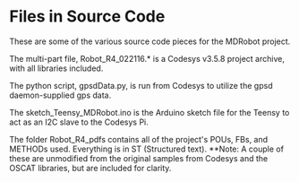 # Files in Source Code

These are some of the various source code pieces for the MDRobot project.

The multi-part file, Robot_R4_022116.* is a Codesys v3.5.8 project archive, with all libraries included.

The python script, gpsdData.py, is run from Codesys to utilize the gpsd daemon-supplied gps data.

The sketch_Teensy_MDRobot.ino is the Arduino sketch file for the Teensy to act as an I2C slave to the Codesys Pi.

The folder Robot_R4_pdfs contains all of the project's POUs, FBs, and METHODs used.  Everything is in ST (Structured text). 
**Note: A couple of these are unmodified from the original samples from Codesys and the OSCAT libraries, but are included for clarity.
